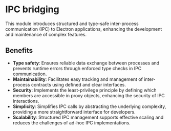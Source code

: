 # IPC bridging

This module introduces structured and type-safe inter-process communication (IPC) to Electron applications,
enhancing the development and maintenance of complex features.

## Benefits

- **Type safety**: Ensures reliable data exchange between processes and prevents runtime errors through enforced
  type checks in IPC communication.
- **Maintainability**: Facilitates easy tracking and management of inter-process contracts using defined and clear
  interfaces.
- **Security**: Implements the least-privilege principle by defining which members are accessible in proxy objects,
  enhancing the security of IPC interactions.
- **Simplicity**: Simplifies IPC calls by abstracting the underlying complexity, providing a more straightforward
  interface for developers.
- **Scalability**: Structured IPC management supports effective scaling and reduces the challenges of ad-hoc
  IPC implementations.
